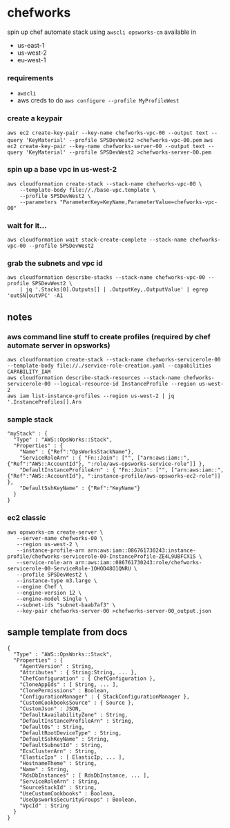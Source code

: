 # chefworks
spin up chef automate stack using `awscli opsworks-cm` available in
- us-east-1
- us-west-2
- eu-west-1

### requirements
 - `awscli`
 - aws creds to do `aws configure --profile MyProfileWest`

### create a keypair
`aws ec2 create-key-pair --key-name chefworks-vpc-00 --output text --query 'KeyMaterial' --profile SPSDevWest2 >chefworks-vpc-00.pem`
`aws ec2 create-key-pair --key-name chefworks-server-00 --output text --query 'KeyMaterial' --profile SPSDevWest2 >chefworks-server-00.pem`

### spin up a base vpc in us-west-2
```
aws cloudformation create-stack --stack-name chefworks-vpc-00 \
    --template-body file://./base-vpc.template \
    --profile SPSDevWest2 \
    --parameters "ParameterKey=KeyName,ParameterValue=chefworks-vpc-00"

```

### wait for it...
```
aws cloudformation wait stack-create-complete --stack-name chefworks-vpc-00 --profile SPSDevWest2
```

### grab the subnets and vpc id
```
aws cloudformation describe-stacks --stack-name chefworks-vpc-00 --profile SPSDevWest2 \
    | jq '.Stacks[0].Outputs[] | .OutputKey,.OutputValue' | egrep 'outSN|outVPC' -A1
```


## notes
### aws command line stuff to create profiles (required by chef automate server in opsworks)
```
aws cloudformation create-stack --stack-name chefworks-servicerole-00 --template-body file://./service-role-creation.yaml --capabilities CAPABILITY_IAM
aws cloudformation describe-stack-resources --stack-name chefworks-servicerole-00 --logical-resource-id InstanceProfile --region us-west-2
aws iam list-instance-profiles --region us-west-2 | jq '.InstanceProfiles[].Arn

```

### sample stack
```
"myStack" : {
  "Type" : "AWS::OpsWorks::Stack",
  "Properties" : {
    "Name" : {"Ref":"OpsWorksStackName"},
    "ServiceRoleArn" : { "Fn::Join": ["", ["arn:aws:iam::", {"Ref":"AWS::AccountId"}, ":role/aws-opsworks-service-role"]] },
    "DefaultInstanceProfileArn" : { "Fn::Join": ["", ["arn:aws:iam::", {"Ref":"AWS::AccountId"}, ":instance-profile/aws-opsworks-ec2-role"]] },
    "DefaultSshKeyName" : {"Ref":"KeyName"}
  }
}
```

### ec2 classic
```
aws opsworks-cm create-server \
   --server-name chefworks-00 \
   --region us-west-2 \
   --instance-profile-arn arn:aws:iam::086761730243:instance-profile/chefworks-servicerole-00-InstanceProfile-ZE4L9UBFCX1S \
   --service-role-arn arn:aws:iam::086761730243:role/chefworks-servicerole-00-ServiceRole-1OHOD48O1QNRU \
   --profile SPSDevWest2 \
   --instance-type m3.large \
   --engine Chef \
   --engine-version 12 \
   --engine-model Single \
   --subnet-ids "subnet-baab7af3" \
   --key-pair chefworks-server-00 >chefworks-server-00_output.json

```

## sample template from docs
```
{
  "Type" : "AWS::OpsWorks::Stack",
  "Properties" : {
    "AgentVersion" : String,
    "Attributes" : { String:String, ... },
    "ChefConfiguration" : { ChefConfiguration },
    "CloneAppIds" : [ String, ... ],
    "ClonePermissions" : Boolean,
    "ConfigurationManager" : { StackConfigurationManager },
    "CustomCookbooksSource" : { Source },
    "CustomJson" : JSON,
    "DefaultAvailabilityZone" : String,
    "DefaultInstanceProfileArn" : String,
    "DefaultOs" : String,
    "DefaultRootDeviceType" : String,
    "DefaultSshKeyName" : String,
    "DefaultSubnetId" : String,
    "EcsClusterArn" : String,
    "ElasticIps" : [ ElasticIp, ... ],
    "HostnameTheme" : String,
    "Name" : String,
    "RdsDbInstances" : [ RdsDbInstance, ... ],
    "ServiceRoleArn" : String,
    "SourceStackId" : String,
    "UseCustomCookbooks" : Boolean,
    "UseOpsworksSecurityGroups" : Boolean,
    "VpcId" : String
  }
}
```
